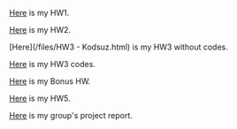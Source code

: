 
[Here](/files/IE582HW1.html) is my HW1.

[Here](/files/HW2.html) is my HW2.

[Here](/files/HW3 - Kodsuz.html) is my HW3 without codes.

[Here](/files/HW3_Codes.html) is my HW3 codes.

[Here](/files/HW_Bonus.html) is my Bonus HW.

[Here](/files/HW5.html) is my HW5. 

[Here](/files/project.html) is my group's project report.